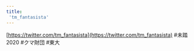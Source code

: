 ```yaml
---
title:
 'tm_fantasista'
---
```


[https://twitter.com/tm_fantasista](https://twitter.com/tm_fantasista)
#未踏2020 #クマ財団 #東大
